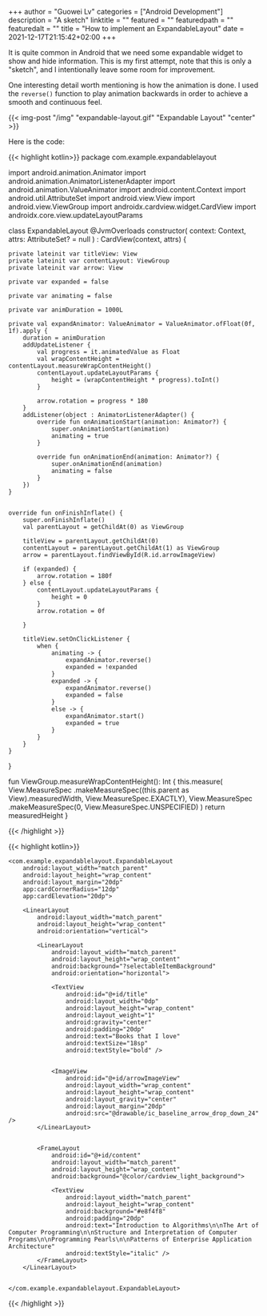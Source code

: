 +++
author = "Guowei Lv"
categories = ["Android Development"]
description = "A sketch"
linktitle = ""
featured = ""
featuredpath = ""
featuredalt = ""
title = "How to implement an ExpandableLayout"
date = 2021-12-17T21:15:42+02:00
+++

It is quite common in Android that we need some expandable widget to show and hide information.
This is my first attempt, note that this is only a "sketch", and I intentionally leave some room for improvement.

One interesting detail worth mentioning is how the animation is done. I used the `reverse()` function to play animation backwards in order to achieve a smooth and continuous feel.

{{< img-post "/img" "expandable-layout.gif" "Expandable Layout" "center" >}}

Here is the code:

{{< highlight kotlin>}}
package com.example.expandablelayout

import android.animation.Animator
import android.animation.AnimatorListenerAdapter
import android.animation.ValueAnimator
import android.content.Context
import android.util.AttributeSet
import android.view.View
import android.view.ViewGroup
import androidx.cardview.widget.CardView
import androidx.core.view.updateLayoutParams

class ExpandableLayout @JvmOverloads constructor(
    context: Context, attrs: AttributeSet? = null
) : CardView(context, attrs) {

    private lateinit var titleView: View
    private lateinit var contentLayout: ViewGroup
    private lateinit var arrow: View

    private var expanded = false

    private var animating = false

    private var animDuration = 1000L

    private val expandAnimator: ValueAnimator = ValueAnimator.ofFloat(0f, 1f).apply {
        duration = animDuration
        addUpdateListener {
            val progress = it.animatedValue as Float
            val wrapContentHeight = contentLayout.measureWrapContentHeight()
            contentLayout.updateLayoutParams {
                height = (wrapContentHeight * progress).toInt()
            }

            arrow.rotation = progress * 180
        }
        addListener(object : AnimatorListenerAdapter() {
            override fun onAnimationStart(animation: Animator?) {
                super.onAnimationStart(animation)
                animating = true
            }

            override fun onAnimationEnd(animation: Animator?) {
                super.onAnimationEnd(animation)
                animating = false
            }
        })
    }


    override fun onFinishInflate() {
        super.onFinishInflate()
        val parentLayout = getChildAt(0) as ViewGroup

        titleView = parentLayout.getChildAt(0)
        contentLayout = parentLayout.getChildAt(1) as ViewGroup
        arrow = parentLayout.findViewById(R.id.arrowImageView)

        if (expanded) {
            arrow.rotation = 180f
        } else {
            contentLayout.updateLayoutParams {
                height = 0
            }
            arrow.rotation = 0f

        }

        titleView.setOnClickListener {
            when {
                animating -> {
                    expandAnimator.reverse()
                    expanded = !expanded
                }
                expanded -> {
                    expandAnimator.reverse()
                    expanded = false
                }
                else -> {
                    expandAnimator.start()
                    expanded = true
                }
            }
        }
    }
}

fun ViewGroup.measureWrapContentHeight(): Int {
    this.measure(
        View.MeasureSpec
            .makeMeasureSpec((this.parent as View).measuredWidth, View.MeasureSpec.EXACTLY),
        View.MeasureSpec
            .makeMeasureSpec(0, View.MeasureSpec.UNSPECIFIED)
    )
    return measuredHeight
}

{{< /highlight >}}


{{< highlight kotlin>}}
<?xml version="1.0" encoding="utf-8"?>
<LinearLayout xmlns:android="http://schemas.android.com/apk/res/android"
    xmlns:app="http://schemas.android.com/apk/res-auto"
    xmlns:tools="http://schemas.android.com/tools"
    android:layout_width="match_parent"
    android:layout_height="match_parent"
    android:orientation="vertical"
    tools:context=".MainActivity">

    <com.example.expandablelayout.ExpandableLayout
        android:layout_width="match_parent"
        android:layout_height="wrap_content"
        android:layout_margin="20dp"
        app:cardCornerRadius="12dp"
        app:cardElevation="20dp">

        <LinearLayout
            android:layout_width="match_parent"
            android:layout_height="wrap_content"
            android:orientation="vertical">

            <LinearLayout
                android:layout_width="match_parent"
                android:layout_height="wrap_content"
                android:background="?selectableItemBackground"
                android:orientation="horizontal">

                <TextView
                    android:id="@+id/title"
                    android:layout_width="0dp"
                    android:layout_height="wrap_content"
                    android:layout_weight="1"
                    android:gravity="center"
                    android:padding="20dp"
                    android:text="Books that I love"
                    android:textSize="18sp"
                    android:textStyle="bold" />


                <ImageView
                    android:id="@+id/arrowImageView"
                    android:layout_width="wrap_content"
                    android:layout_height="wrap_content"
                    android:layout_gravity="center"
                    android:layout_margin="20dp"
                    android:src="@drawable/ic_baseline_arrow_drop_down_24" />
            </LinearLayout>


            <FrameLayout
                android:id="@+id/content"
                android:layout_width="match_parent"
                android:layout_height="wrap_content"
                android:background="@color/cardview_light_background">

                <TextView
                    android:layout_width="match_parent"
                    android:layout_height="wrap_content"
                    android:background="#e8f4f8"
                    android:padding="20dp"
                    android:text="Introduction to Algorithms\n\nThe Art of Computer Programming\n\nStructure and Interpretation of Computer Programs\n\nProgramming Pearls\n\nPatterns of Enterprise Application Architecture"
                    android:textStyle="italic" />
            </FrameLayout>
        </LinearLayout>


    </com.example.expandablelayout.ExpandableLayout>
</LinearLayout>

{{< /highlight >}}
